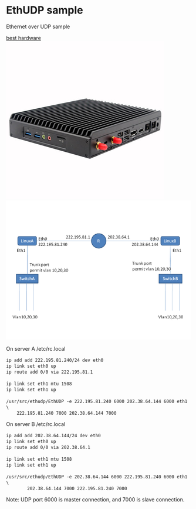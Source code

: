 # EthUDP sample

Ethernet over UDP sample

[best hardware](https://detail.tmall.com/item.htm?id=553661921148)
![best hardward](x1l.jpg)
![sample network](sample.png)


On server A /etc/rc.local
````
ip add add 222.195.81.240/24 dev eth0
ip link set eth0 up
ip route add 0/0 via 222.195.81.1

ip link set eth1 mtu 1508
ip link set eth1 up

/usr/src/ethudp/EthUDP -e 222.195.81.240 6000 202.38.64.144 6000 eth1 \
	222.195.81.240 7000 202.38.64.144 7000
````

On server B /etc/rc.local
````
ip add add 202.38.64.144/24 dev eth0
ip link set eth0 up
ip route add 0/0 via 202.38.64.1

ip link set eth1 mtu 1508
ip link set eth1 up

/usr/src/ethudp/EthUDP -e 202.38.64.144 6000 222.195.81.240 6000 eth1 \
        202.38.64.144 7000 222.195.81.240 7000
````

Note: UDP port 6000 is master connection, and 7000 is slave connection.

